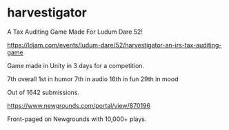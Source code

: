 # harvestigator
A Tax Auditing Game Made For Ludum Dare 52!


https://ldjam.com/events/ludum-dare/52/harvestigator-an-irs-tax-auditing-game

Game made in Unity in 3 days for a competition. 

7th overall
1st in humor
7th in audio
16th in fun
29th in mood

Out of 1642 submissions.

https://www.newgrounds.com/portal/view/870196

Front-paged on Newgrounds with 10,000+ plays.

